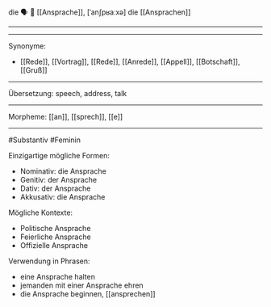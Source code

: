 die 🗣️ 🔴 [[Ansprache]], [ˈanʃpʁaːxə]
die [[Ansprachen]]

---

---

Synonyme:

- [[Rede]], [[Vortrag]], [[Rede]], [[Anrede]], [[Appell]], [[Botschaft]], [[Gruß]]

---

Übersetzung: speech, address, talk

---

Morpheme: [[an]], [[sprech]], [[e]]

---

#Substantiv #Feminin

Einzigartige mögliche Formen:

- Nominativ: die Ansprache
- Genitiv: der Ansprache
- Dativ: der Ansprache
- Akkusativ: die Ansprache

Mögliche Kontexte:

- Politische Ansprache
- Feierliche Ansprache
- Offizielle Ansprache

Verwendung in Phrasen:

- eine Ansprache halten
- jemanden mit einer Ansprache ehren
- die Ansprache beginnen, [[ansprechen]]
